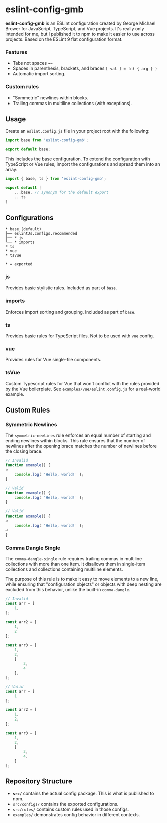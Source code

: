 # eslint-config-gmb

**eslint-config-gmb** is an ESLint configuration created by George Michael Brower for JavaScript, TypeScript, and Vue projects. It's really only intended for me, but I published it to npm to make it easier to use across projects. Based on the ESLint 9 flat configuration format.

### Features

- Tabs not spaces `→→`
- Spaces in parenthesis, brackets, and braces `[ val ] = fn( { arg } )`
- Automatic import sorting.

### Custom rules

- "Symmetric" newlines within blocks.
- Trailing commas in multiline collections (with exceptions).


## Usage

Create an `eslint.config.js` file in your project root with the following:

```js
import base from 'eslint-config-gmb';

export default base;
```

This includes the base configuration. To extend the configuration with TypeScript or Vue rules, import the configurations and spread them into an array:

```js
import { base, ts } from 'eslint-config-gmb';

export default [
	...base, // synonym for the default export
	...ts
]
```

## Configurations

```
* base (default)
├── eslintJs.configs.recommended
├── * js 
└── * imports
* ts
* vue
* tsVue

* = exported
```

### js

Provides basic stylistic rules. Included as part of `base`.

### imports

Enforces import sorting and grouping. Included as part of `base`.

### ts

Provides basic rules for TypeScript files. Not to be used with `vue` config.

### vue

Provides rules for Vue single-file components.

### tsVue

Custom Typescript rules for Vue that won't conflict with the rules provided by the Vue boilerplate. See `examples/vue/eslint.config.js` for a real-world example.

## Custom Rules

### Symmetric Newlines

The `symmetric-newlines` rule enforces an equal number of starting and ending newlines within blocks. This rule ensures that the number of newlines after the opening brace matches the number of newlines before the closing brace.

```js
// Invalid
function example() {
⏎
	console.log( 'Hello, world!' );
}

// Valid
function example() {
	console.log( 'Hello, world!' );
}

// Valid
function example() {
⏎
	console.log( 'Hello, world!' );
⏎
}
```

### Comma Dangle Single

The `comma-dangle-single` rule requires trailing commas in multiline collections with more than one item. It disallows them in single-item collections and collections containing multiline elements.

The purpose of this rule is to make it easy to move elements to a new line, while ensuring that "configuration objects" or objects with deep nesting are excluded from this behavior, unlike the built-in `comma-dangle`.

```js
// Invalid
const arr = [
	1,
];

const arr2 = [
	1,
	2
];

const arr3 = [
	1,
	2,
	[
		3,
		4
	],
];

// Valid
const arr = [
	1
];

const arr2 = [
	1,
	2,
];

const arr3 = [
	1,
	2,
	[
		3,
		4,
	]
];
```


## Repository Structure

- **`src/`** contains the actual config package. This is what is published to npm.
- `src/configs/` contains the exported configurations.
- `src/rules/` contains custom rules used in those configs.
- `examples/` demonstrates config behavior in different contexts.

